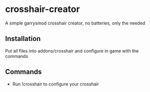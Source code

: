 # crosshair-creator
A simple garrysmod crosshair creator, no batteries, only the needed

## Installation
Put all files into addons/crosshair and configure in game with the commands

## Commands
* Run !crosshair to configure your crosshair